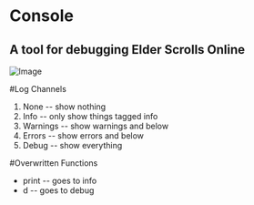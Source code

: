 Console
=======
A tool for debugging Elder Scrolls Online
-----------------------------------------

![Image](http://i.imgur.com/mvZgvOZ.png)

#Log Channels

1. None -- show nothing
2. Info -- only show things tagged info
3. Warnings -- show warnings and below
4. Errors -- show errors and below
5. Debug -- show everything

#Overwritten Functions

* print -- goes to info
* d -- goes to debug 